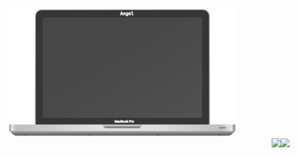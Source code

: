  <div align="left">
  <span align="left"><img src="https://raw.githubusercontent.com/Angelk90/angelk90/master/macbookPro.svg" width="412px" heigth="288px" /></span>
  <div align="right">
   <img align="right" src="https://github-readme-stats.vercel.app/api/top-langs/?username=angelk90&layout=compact&show_icons=true&title_color=ffffff&icon_color=34abeb&text_color=daf7dc&bg_color=002b36" />
   <img align="right" src="https://github-readme-stats.vercel.app/api?username=angelk90&show_icons=true&title_color=ffffff&icon_color=34abeb&text_color=daf7dc&bg_color=002b36&hide=prs,issues,contribs" />
   </div>
</div>
